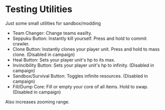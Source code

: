 # Testing Utilities
Just some small utilities for sandbox/modding

- Team Changer: Change teams easilty.
- Seppuku Button: Instantly kill yourself. Press and hold to commit crawler.
- Clone Button: Instantly clones your player unit. Press and hold to mass clone. (Disabled in campaign)
- Heal Button: Sets your player unit's hp to its max.
- Invincibility Button: Sets your player unit's hp to infinity. (Disabled in campaign)
- Sandbox/Survival Button: Toggles infinite resources. (Disabled in campaign)
- Fill/Dump Core: Fill or empty your core of all items. Hold to swap. (Disabled in campaign)

Also increases zooming range.